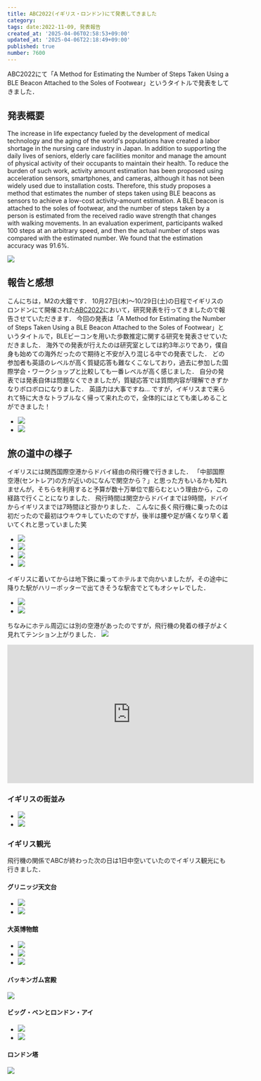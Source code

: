 ```yaml
---
title: ABC2022(イギリス・ロンドン)にて発表してきました
category:
tags: date:2022-11-09, 発表報告
created_at: '2025-04-06T02:58:53+09:00'
updated_at: '2025-04-06T22:18:49+09:00'
published: true
number: 7600
---
```




ABC2022にて「A Method for Estimating the Number of Steps Taken Using a BLE Beacon Attached to the Soles of Footwear」というタイトルで発表をしてきました．

## 発表概要
The increase in life expectancy fueled by the development of medical technology and the aging of the world's populations have created a labor shortage in the nursing care industry in Japan.
In addition to supporting the daily lives of seniors, elderly care facilities monitor and manage the amount of physical activity of their occupants to maintain their health.
To reduce the burden of such work, activity amount estimation has been proposed using acceleration sensors, smartphones, and cameras, although it has not been widely used due to installation costs.
Therefore, this study proposes a method that estimates the number of steps taken using BLE beacons as sensors to achieve a low-cost activity-amount estimation.
A BLE beacon is attached to the soles of footwear, and the number of steps taken by a person is estimated from the received radio wave strength that changes with walking movements.
In an evaluation experiment, participants walked 100 steps at an arbitrary speed, and then the actual number of steps was compared with the estimated number.
We found that the estimation accuracy was 91.6%.

<img src="https://img.esa.io/uploads/production/attachments/13979/2025/04/06/148142/366a3574-79d3-4767-b402-f89e50033d32.webp"  />

## 報告と感想
こんにちは，M2の大鐘です．
10月27日(木)～10/29日(土)の日程でイギリスのロンドンにて開催された[ABC2022](https://abc-research.github.io/)において，研究発表を行ってきましたので報告させていただきます．
今回の発表は「A Method for Estimating the Number of Steps Taken Using a BLE Beacon Attached to the Soles of Footwear」というタイトルで，BLEビーコンを用いた歩数推定に関する研究を発表させていただきました．
海外での発表が行えたのは研究室としては約3年ぶりであり，僕自身も始めての海外だったので期待と不安が入り混じる中での発表でした．
どの参加者も英語のレベルが高く質疑応答も難なくこなしており，過去に参加した国際学会・ワークショップと比較しても一番レベルが高く感じました．
自分の発表では発表自体は問題なくできましたが，質疑応答では質問内容が理解できずかなりボロボロになりました．
英語力は大事ですね...
ですが，イギリスまで来られて特に大きなトラブルなく帰って来れたので，全体的にはとても楽しめることができました！

<div class="img-container">
    <ul class="slider">
        <li><img src="https://img.esa.io/uploads/production/attachments/13979/2025/04/06/148142/5415ed3c-a70f-4730-9597-ceef1026fb36.webp"  /></li>
        <li><img src="https://img.esa.io/uploads/production/attachments/13979/2025/04/06/148142/8252da1f-5065-4c55-a325-e0466f0f9333.webp"  /></li>
    </ul>
</div>


## 旅の道中の様子
イギリスには関西国際空港からドバイ経由の飛行機で行きました．
「中部国際空港(セントレア)の方が近いのになんで関空から？」と思った方もいるかも知れませんが，そちらを利用すると予算が数十万単位で膨らむという理由から，この経路で行くことになりました．
飛行時間は関空からドバイまでは9時間，ドバイからイギリスまでは7時間ほど掛かりました．
こんなに長く飛行機に乗ったのは初だったので最初はウキウキしていたのですが，後半は腰や足が痛くなり早く着いてくれと思っていました笑

<div class="img-container">
    <ul class="slider">
        <li><img src="https://img.esa.io/uploads/production/attachments/13979/2025/04/06/148142/4e12e60b-c5e7-4366-a609-7c41bd658b38.webp"  /></li>
        <li><img src="https://img.esa.io/uploads/production/attachments/13979/2025/04/06/148142/85bd5e61-eeeb-4df6-8dc5-263e2ad76758.webp"  /></li>
        <li><img src="https://img.esa.io/uploads/production/attachments/13979/2025/04/06/148142/df692571-0992-491c-b1a1-a9e2a9db1ec2.webp"  /></li>
        <li><img src="https://img.esa.io/uploads/production/attachments/13979/2025/04/06/148142/f4d28d7e-20eb-42bc-90aa-b1f4a0baa32e.webp"  /></li>
    </ul>
</div>


イギリスに着いてからは地下鉄に乗ってホテルまで向かいましたが，その途中に降りた駅がハリーポッターで出てきそうな駅舎でとてもオシャレでした．

<div class="img-container">
    <ul class="slider">
        <li><img src="https://img.esa.io/uploads/production/attachments/13979/2025/04/06/148142/a0c95a22-1d4a-45bd-93bb-d8e27b0a52ef.webp"  /></li>
        <li><img src="https://img.esa.io/uploads/production/attachments/13979/2025/04/06/148142/9acf0620-fc46-46b3-9769-c65842a4e4df.webp"  /></li>
    </ul>
</div>

ちなみにホテル周辺には別の空港があったのですが，飛行機の発着の様子がよく見れてテンション上がりました．
<img src="https://img.esa.io/uploads/production/attachments/13979/2025/04/06/148142/41016dfc-e6fa-4f80-bebe-729c71c20efd.webp"  />
<iframe width="560" height="315" src="https://www.youtube.com/embed/bAPloFgzAv0" title="YouTube video player" frameborder="0" allow="accelerometer; autoplay; clipboard-write; encrypted-media; gyroscope; picture-in-picture" allowfullscreen></iframe>

### イギリスの街並み
<div class="img-container">
    <ul class="slider">
        <li><img src="https://img.esa.io/uploads/production/attachments/13979/2025/04/06/148142/9132bc7e-1583-42a8-9998-564e27677e46.webp"  /></li>
        <li><img src="https://img.esa.io/uploads/production/attachments/13979/2025/04/06/148142/832b5aa0-75f0-4f27-9ba3-cff43ee92408.webp"  /></li>
    </ul>
</div>


### イギリス観光
飛行機の関係でABCが終わった次の日は1日中空いていたのでイギリス観光にも行きました．

#### グリニッジ天文台
<div class="img-container">
    <ul class="slider">
        <li><img src="https://img.esa.io/uploads/production/attachments/13979/2025/04/06/148142/f473c6f0-ac97-48c9-9d91-904a66b171d4.webp"  /></li>
        <li><img src="https://img.esa.io/uploads/production/attachments/13979/2025/04/06/148142/29c2a991-ce8a-4c4d-ab12-54eacece5343.webp"  /></li>
    </ul>
</div>

#### 大英博物館
<div class="img-container">
    <ul class="slider">
        <li><img src="https://img.esa.io/uploads/production/attachments/13979/2025/04/06/148142/98acdd0f-bb7d-4772-bfd0-f4f5e26bf905.webp"  /></li>
        <li><img src="https://img.esa.io/uploads/production/attachments/13979/2025/04/06/148142/179276c7-aa21-4735-8bd9-372c1620cf84.webp"  /></li>
        <li><img src="https://img.esa.io/uploads/production/attachments/13979/2025/04/06/148142/65f67788-b9b4-44d9-86c6-3ad1c172d5c5.webp"  /></li>
    </ul>
</div>

#### バッキンガム宮殿
<img src="https://img.esa.io/uploads/production/attachments/13979/2025/04/06/148142/00d46274-d228-4a28-a768-50d22584ee01.webp"  />

#### ビッグ・ベンとロンドン・アイ
<div class="img-container">
    <ul class="slider">
        <li><img src="https://img.esa.io/uploads/production/attachments/13979/2025/04/06/148142/e5aa5e2b-b11b-47cd-b297-bee4f67b2fe1.webp"  /></li>
        <li><img src="https://img.esa.io/uploads/production/attachments/13979/2025/04/06/148142/200dad09-656b-4973-a1af-dc193b2cdfe6.webp"  /></li>
    </ul>
</div>

#### ロンドン塔
<img src="https://img.esa.io/uploads/production/attachments/13979/2025/04/06/148142/0772d2a0-35c0-4035-a228-d639dd021e91.webp"  />

